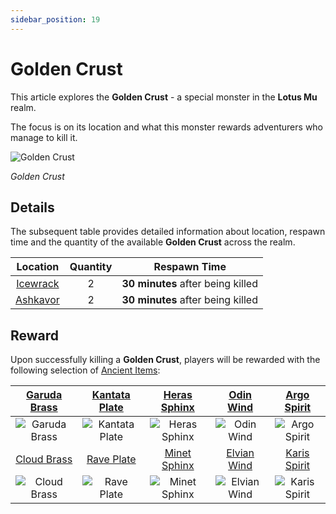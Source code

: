```yaml
---
sidebar_position: 19
---
```


# Golden Crust

This article explores the **Golden Crust** - a special monster in the **Lotus Mu** realm.

The focus is on its location and what this monster rewards adventurers who manage to kill it.

![Golden Crust](/img/monsters/special/golden/golden-crust.jpg)

_Golden Crust_

## Details

The subsequent table provides detailed information about location, respawn time and the quantity of the available **Golden Crust** across the realm.

|          Location          | Quantity |           Respawn Time            |
| :------------------------: | :------: | :-------------------------------: |
| [Icewrack](/maps/icewrack) |    2     | **30 minutes** after being killed |
| [Ashkavor](/maps/ashkavor) |    2     | **30 minutes** after being killed |

## Reward

Upon successfully killing a **Golden Crust**, players will be rewarded with the following selection of [Ancient Items](/items/ancient-items):

| [Garuda Brass](/items/ancient-items/#ancient-sets) | [Kantata Plate](/items/ancient-items/#ancient-sets) | [Heras Sphinx](/items/ancient-items/#ancient-sets) |  [Odin Wind](/items/ancient-items/#ancient-sets)  | [Argo Spirit](/items/ancient-items/#ancient-sets)  |
| :------------------------------------------------: | :-------------------------------------------------: | :------------------------------------------------: | :-----------------------------------------------: | :------------------------------------------------: |
|  ![Garuda Brass](/img/items/armors/dk/brass.png)   |  ![Kantata Plate](/img/items/armors/dk/plate.png)   |  ![Heras Sphinx](/img/items/armors/dw/sphinx.png)  |    ![Odin Wind](/img/items/armors/fe/wind.png)    |  ![Argo Spirit](/img/items/armors/fe/spirit.png)   |
| [Cloud Brass](/items/ancient-items/#ancient-sets)  |  [Rave Plate](/items/ancient-items/#ancient-sets)   | [Minet Sphinx](/items/ancient-items/#ancient-sets) | [Elvian Wind](/items/ancient-items/#ancient-sets) | [Karis Spirit](/items/ancient-items/#ancient-sets) |
|   ![Cloud Brass](/img/items/armors/dk/brass.png)   |    ![Rave Plate](/img/items/armors/dk/plate.png)    |  ![Minet Sphinx](/img/items/armors/dw/sphinx.png)  |   ![Elvian Wind](/img/items/armors/fe/wind.png)   |  ![Karis Spirit](/img/items/armors/fe/spirit.png)  |
